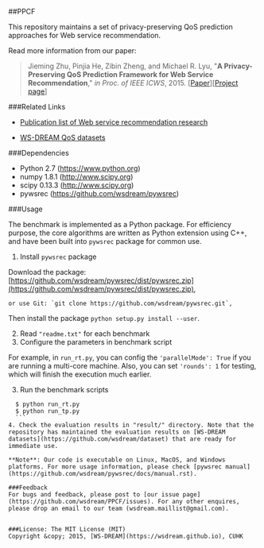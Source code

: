 ##PPCF

This repository maintains a set of privacy-preserving QoS prediction approaches for Web service recommendation.

Read more information from our paper: 

>Jieming Zhu, Pinjia He, Zibin Zheng, and Michael R. Lyu, "**A Privacy-Preserving QoS Prediction Framework for Web Service Recommendation**," *in Proc. of IEEE ICWS*, 2015. [[Paper](http://jiemingzhu.github.io/pub/jmzhu_icws2015.pdf)][[Project page](http://wsdream.github.io/PPCF)]

###Related Links

- [Publication list of Web service recommendation research](https://github.com/wsdream/pywsrec/blob/master/docs/paperlist.rst)

- [WS-DREAM QoS datasets](https://github.com/wsdream/dataset)


###Dependencies
- Python 2.7 (https://www.python.org)
- numpy 1.8.1 (http://www.scipy.org)
- scipy 0.13.3 (http://www.scipy.org)
- pywsrec (https://github.com/wsdream/pywsrec)


###Usage

The benchmark is implemented as a Python package. For efficiency purpose, the core algorithms are written as Python extension using C++, and have been built into `pywsrec` package for common use.

1. Install `pywsrec` package
  
  Download the package: [https://github.com/wsdream/pywsrec/dist/pywsrec.zip](https://github.com/wsdream/pywsrec/dist/pywsrec.zip),

    or use Git: `git clone https://github.com/wsdream/pywsrec.git`,

  Then install the package `python setup.py install --user`.    

2. Read `"readme.txt"` for each benchmark
3. Configure the parameters in benchmark script
  
  For example, in `run_rt.py`, you can config the `'parallelMode': True` if you are running a multi-core machine. Also, you can set `'rounds': 1` for testing, which will finish the execution much earlier.

3. Run the benchmark scripts
     
  ```    
    $ python run_rt.py
    $ python run_tp.py 
    ```
4. Check the evaluation results in "result/" directory. Note that the repository has maintained the evaluation results on [WS-DREAM datasets](https://github.com/wsdream/dataset) that are ready for immediate use.

**Note**: Our code is executable on Linux, MacOS, and Windows platforms. For more usage information, please check [pywsrec manual](https://github.com/wsdream/pywsrec/docs/manual.rst).

###Feedback
For bugs and feedback, please post to [our issue page](https://github.com/wsdream/PPCF/issues). For any other enquires, please drop an email to our team (wsdream.maillist@gmail.com).


###License: The MIT License (MIT)
Copyright &copy; 2015, [WS-DREAM](https://wsdream.github.io), CUHK

